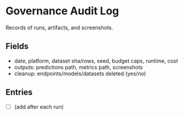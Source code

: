 # Governance Audit Log
Records of runs, artifacts, and screenshots.

## Fields
- date, platform, dataset sha/rows, seed, budget caps, runtime, cost
- outputs: predictions path, metrics path, screenshots
- cleanup: endpoints/models/datasets deleted (yes/no)

## Entries
- [ ] (add after each run)
